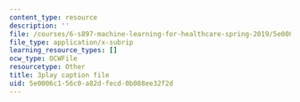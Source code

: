 ```yaml
---
content_type: resource
description: ''
file: /courses/6-s897-machine-learning-for-healthcare-spring-2019/5e0006c156c0a82dfecd0b088ee32f2d_aJqgO8e37_g.srt
file_type: application/x-subrip
learning_resource_types: []
ocw_type: OCWFile
resourcetype: Other
title: 3play caption file
uid: 5e0006c1-56c0-a82d-fecd-0b088ee32f2d
---
```

